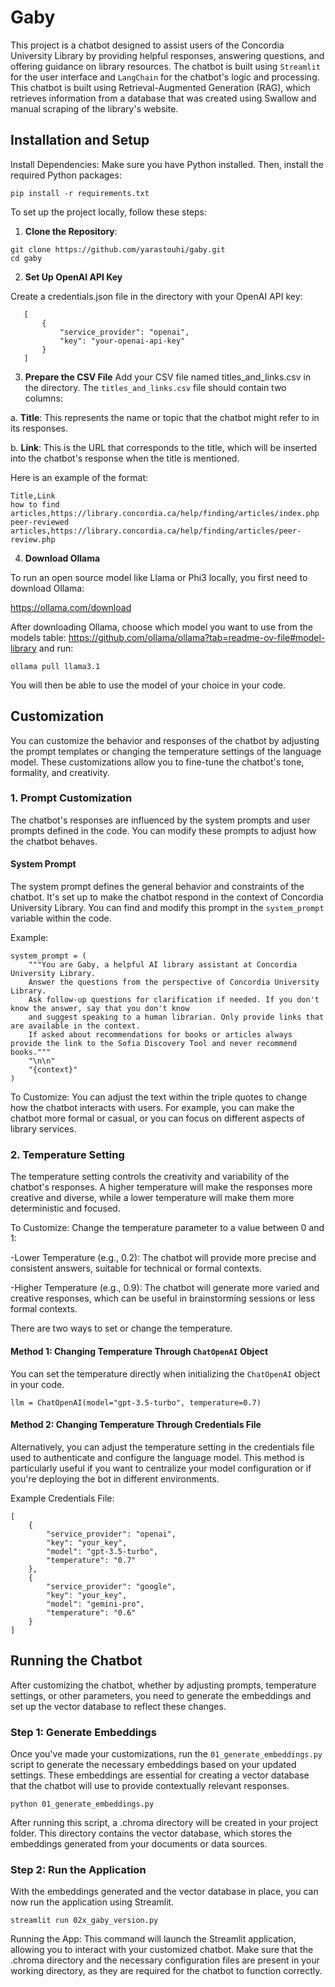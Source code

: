# Gaby
This project is a chatbot designed to assist users of the Concordia University Library by providing helpful responses, answering questions, and offering guidance on library resources. The chatbot is built using `Streamlit` for the user interface and `LangChain` for the chatbot's logic and processing. This chatbot is built using Retrieval-Augmented Generation (RAG), which retrieves information from a database that was created using Swallow and manual scraping of the library's website.

## Installation and Setup
Install Dependencies:
Make sure you have Python installed. Then, install the required Python packages:
```
pip install -r requirements.txt
```
To set up the project locally, follow these steps:

1. **Clone the Repository**:
```
git clone https://github.com/yarastouhi/gaby.git
cd gaby
```
2. **Set Up OpenAI API Key**

Create a credentials.json file in the directory with your OpenAI API key:
```
   [
       {
           "service_provider": "openai",
           "key": "your-openai-api-key"
       }
   ]
```
3. **Prepare the CSV File**
Add your CSV file named titles_and_links.csv in the directory.
The `titles_and_links.csv` file should contain two columns:
  
  a. **Title**: This represents the name or topic that the chatbot might refer to in its responses.
  
  b. **Link**: This is the URL that corresponds to the title, which will be inserted into the chatbot's response when the title is mentioned.

Here is an example of the format:
```
Title,Link
how to find articles,https://library.concordia.ca/help/finding/articles/index.php
peer-reviewed articles,https://library.concordia.ca/help/finding/articles/peer-review.php
```
4. **Download Ollama**
   
To run an open source model like Llama or Phi3 locally, you first need to download Ollama:

   https://ollama.com/download
   
After downloading Ollama, choose which model you want to use from the models table: https://github.com/ollama/ollama?tab=readme-ov-file#model-library and run:
```
ollama pull llama3.1
```
You will then be able to use the model of your choice in your code. 
   
## Customization

You can customize the behavior and responses of the chatbot by adjusting the prompt templates or changing the temperature settings of the language model. These customizations allow you to fine-tune the chatbot's tone, formality, and creativity.

### 1. Prompt Customization

The chatbot's responses are influenced by the system prompts and user prompts defined in the code. You can modify these prompts to adjust how the chatbot behaves.

#### System Prompt

The system prompt defines the general behavior and constraints of the chatbot. It's set up to make the chatbot respond in the context of Concordia University Library. You can find and modify this prompt in the `system_prompt` variable within the code.

Example:
```
system_prompt = (
    """You are Gaby, a helpful AI library assistant at Concordia University Library. 
    Answer the questions from the perspective of Concordia University Library. 
    Ask follow-up questions for clarification if needed. If you don't know the answer, say that you don't know 
    and suggest speaking to a human librarian. Only provide links that are available in the context.
    If asked about recommendations for books or articles always provide the link to the Sofia Discovery Tool and never recommend books."""
    "\n\n"
    "{context}"
)
```
To Customize: You can adjust the text within the triple quotes to change how the chatbot interacts with users. For example, you can make the chatbot more formal or casual, or you can focus on different aspects of library services.

### 2. Temperature Setting

The temperature setting controls the creativity and variability of the chatbot's responses. A higher temperature will make the responses more creative and diverse, while a lower temperature will make them more deterministic and focused. 

To Customize: Change the temperature parameter to a value between 0 and 1:

  -Lower Temperature (e.g., 0.2): The chatbot will provide more precise and consistent answers, suitable for technical or formal contexts.
  
  -Higher Temperature (e.g., 0.9): The chatbot will generate more varied and creative responses, which can be useful in brainstorming sessions or less formal contexts.
  
There are two ways to set or change the temperature.

#### Method 1: Changing Temperature Through `ChatOpenAI` Object

You can set the temperature directly when initializing the `ChatOpenAI` object in your code.
```
llm = ChatOpenAI(model="gpt-3.5-turbo", temperature=0.7)
```

#### Method 2: Changing Temperature Through Credentials File
Alternatively, you can adjust the temperature setting in the credentials file used to authenticate and configure the language model. This method is particularly useful if you want to centralize your model configuration or if you're deploying the bot in different environments.

Example Credentials File:
```
[
    {
        "service_provider": "openai",
        "key": "your_key",
        "model": "gpt-3.5-turbo",
        "temperature": "0.7"
    },
    {
        "service_provider": "google",
        "key": "your_key",
        "model": "gemini-pro",
        "temperature": "0.6"
    }
]
```
## Running the Chatbot

After customizing the chatbot, whether by adjusting prompts, temperature settings, or other parameters, you need to generate the embeddings and set up the vector database to reflect these changes.

### Step 1: Generate Embeddings

Once you've made your customizations, run the `01_generate_embeddings.py` script to generate the necessary embeddings based on your updated settings. These embeddings are essential for creating a vector database that the chatbot will use to provide contextually relevant responses.

```
python 01_generate_embeddings.py
```
After running this script, a .chroma directory will be created in your project folder. This directory contains the vector database, which stores the embeddings generated from your documents or data sources.

### Step 2: Run the Application

With the embeddings generated and the vector database in place, you can now run the application using Streamlit.

```
streamlit run 02x_gaby_version.py
```

Running the App: This command will launch the Streamlit application, allowing you to interact with your customized chatbot. Make sure that the .chroma directory and the necessary configuration files are present in your working directory, as they are required for the chatbot to function correctly.
